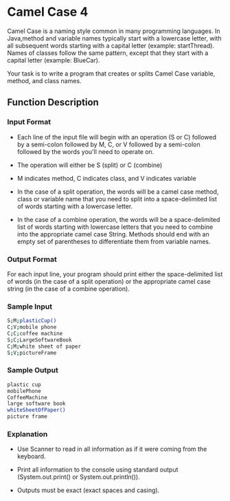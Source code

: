 # Camel Case 4

Camel Case is a naming style common in many programming languages. In Java,method
and variable names typically start with a lowercase letter, with all subsequent
words starting with a capital letter (example: startThread). Names of classes
follow the same pattern, except that they start with a capital letter (example: BlueCar).

Your task is to write a program that creates or splits Camel Case variable, method,
and class names.

## Function Description

### Input Format

- Each line of the input file will begin with an operation (S or C) followed by a
  semi-colon followed by M, C, or V followed by a semi-colon followed by the words
  you'll need to operate on.

- The operation will either be S (split) or C (combine)

- M indicates method, C indicates class, and V indicates variable

- In the case of a split operation, the words will be a camel case method, class
  or variable name that you need to split into a space-delimited list of words starting
  with a lowercase letter.

- In the case of a combine operation, the words will be a space-delimited list of
  words starting with lowercase letters that you need to combine into the appropriate
  camel case String. Methods should end with an empty set of parentheses to differentiate
  them from variable names.

### Output Format

For each input line, your program should print either the space-delimited list of
words (in the case of a split operation) or the appropriate camel case string (in
the case of a combine operation).

### Sample Input

```bash
S;M;plasticCup()
C;V;mobile phone
C;C;coffee machine
S;C;LargeSoftwareBook
C;M;white sheet of paper
S;V;pictureFrame
```

### Sample Output

```bash
plastic cup
mobilePhone
CoffeeMachine
large software book
whiteSheetOfPaper()
picture frame
```

### Explanation

- Use Scanner to read in all information as if it were coming from the keyboard.

- Print all information to the console using standard output (System.out.print()
  or System.out.println()).

- Outputs must be exact (exact spaces and casing).
